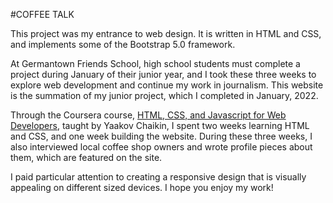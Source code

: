#COFFEE TALK

This project was my entrance to web design. It is written in HTML and CSS, and implements some of the Bootstrap 5.0 framework.

At Germantown Friends School, high school students must complete a project during January of their junior year, and I took these three weeks to explore web development and continue my work in journalism. This website is the summation of my junior project, which I completed in January, 2022.

Through the Coursera course, [HTML, CSS, and Javascript for Web Developers](https://www.coursera.org/learn/html-css-javascript-for-web-developers), taught by Yaakov Chaikin,
I spent two weeks learning HTML and CSS, and one week building the website. During these three weeks, I also interviewed local coffee shop owners and wrote profile pieces about them, which are featured on the site. 

I paid particular attention to creating a responsive design that is visually appealing on different sized devices. I hope you enjoy my work!
